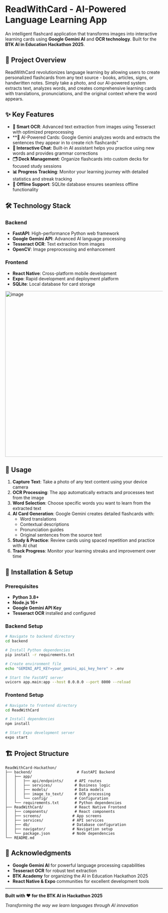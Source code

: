 # ReadWithCard - AI-Powered Language Learning App

An intelligent flashcard application that transforms images into interactive learning cards using **Google Gemini AI** and **OCR technology**. Built for the **BTK AI in Education Hackathon 2025**.

## 🎯 Project Overview

ReadWithCard revolutionizes language learning by allowing users to create personalized flashcards from any text source - books, articles, signs, or handwritten notes. Simply take a photo, and our AI-powered system extracts text, analyzes words, and creates comprehensive learning cards with translations, pronunciations, and the original context where the word appears.

## ✨ Key Features

- **📸 Smart OCR**: Advanced text extraction from images using Tesseract with optimized preprocessing
- **🤖 AI-Powered Cards: Google Gemini analyzes words and extracts the sentences they appear in to create rich flashcards"
- **💬 Interactive Chat**: Built-in AI assistant helps you practice using new words and provides grammar corrections
- **🗂️ Deck Management**: Organize flashcards into custom decks for focused study sessions
- **📊 Progress Tracking**: Monitor your learning journey with detailed statistics and streak tracking
- **📱 Offline Support**: SQLite database ensures seamless offline functionality

## 🛠️ Technology Stack

### Backend
- **FastAPI**: High-performance Python web framework
- **Google Gemini API**: Advanced AI language processing
- **Tesseract OCR**: Text extraction from images
- **OpenCV**: Image preprocessing and enhancement

### Frontend
- **React Native**: Cross-platform mobile development
- **Expo**: Rapid development and deployment platform
- **SQLite**: Local database for card storage

<img width="1042" height="530" alt="image" src="https://github.com/user-attachments/assets/1f3ae136-e6b5-49ff-929b-e10cf7720d15" />

## 📱 Usage

1. **Capture Text**: Take a photo of any text content using your device camera
2. **OCR Processing**: The app automatically extracts and processes text from the image
3. **Word Selection**: Choose specific words you want to learn from the extracted text
4. **AI Card Generation**: Google Gemini creates detailed flashcards with:
   - Word translations
   - Contextual descriptions
   - Pronunciation guides
   - Original sentences from the source text
5. **Study & Practice**: Review cards using spaced repetition and practice with AI chat
6. **Track Progress**: Monitor your learning streaks and improvement over time




## 🚀 Installation & Setup

### Prerequisites
- **Python 3.8+**
- **Node.js 16+**
- **Google Gemini API Key**
- **Tesseract OCR** installed and configured


### Backend Setup

```bash
# Navigate to backend directory
cd backend

# Install Python dependencies
pip install -r requirements.txt

# Create environment file
echo "GEMINI_API_KEY=your_gemini_api_key_here" > .env

# Start the FastAPI server
uvicorn app.main:app --host 0.0.0.0 --port 8000 --reload
```

### Frontend Setup

```bash
# Navigate to frontend directory
cd ReadWithCard

# Install dependencies
npm install

# Start Expo development server
expo start
```


## 🏗️ Project Structure

```
ReadWithCard-Hackathon/
├── backend/                    # FastAPI Backend
│   ├── app/
│   │   ├── api/endpoints/     # API routes
│   │   ├── services/          # Business logic
│   │   ├── models/            # Data models
│   │   ├── image_to_text/     # OCR processing
│   │   └── config/            # Configuration
│   └── requirements.txt       # Python dependencies
├── ReadWithCard/              # React Native Frontend
│   ├── components/            # React components
│   ├── screens/              # App screens
│   ├── services/             # API services
│   ├── db/                   # Database configuration
│   ├── navigator/            # Navigation setup
│   └── package.json          # Node dependencies
└── README.md
```

## 🙏 Acknowledgments

- **Google Gemini AI** for powerful language processing capabilities
- **Tesseract OCR** for robust text extraction
- **BTK Academy** for organizing the AI in Education Hackathon 2025
- **React Native & Expo** communities for excellent development tools

---

**Built with ❤️ for the BTK AI in Hackathon 2025**

*Transforming the way we learn languages through AI innovation*
